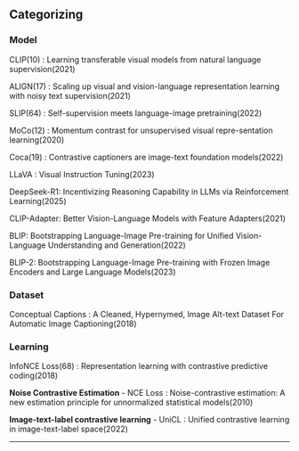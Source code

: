 ## Categorizing

### Model

CLIP(10) : Learning transferable visual models from natural language supervision(2021)

ALIGN(17) : Scaling up visual and vision-language representation learning with noisy text supervision(2021)

SLIP(64) : Self-supervision meets language-image pretraining(2022)

MoCo(12) : Momentum contrast for unsupervised visual repre-sentation learning(2020)

Coca(19) : Contrastive captioners are image-text foundation models(2022)

LLaVA : Visual Instruction Tuning(2023)

DeepSeek-R1: Incentivizing Reasoning Capability in LLMs via Reinforcement Learning(2025)

CLIP-Adapter: Better Vision-Language Models with Feature Adapters(2021)

BLIP: Bootstrapping Language-Image Pre-training for Unified Vision-Language Understanding and Generation(2022)

BLIP-2: Bootstrapping Language-Image Pre-training with Frozen Image Encoders and Large Language Models(2023)


### Dataset

Conceptual Captions : A Cleaned, Hypernymed, Image Alt-text Dataset For Automatic Image Captioning(2018)


### Learning

InfoNCE Loss(68) : Representation learning with contrastive predictive coding(2018)

**Noise Contrastive Estimation** - NCE Loss : Noise-contrastive estimation: A new estimation principle for unnormalized statistical models(2010)

**Image-text-label contrastive learning** - UniCL : Unified contrastive learning in image-text-label space(2022)

---
